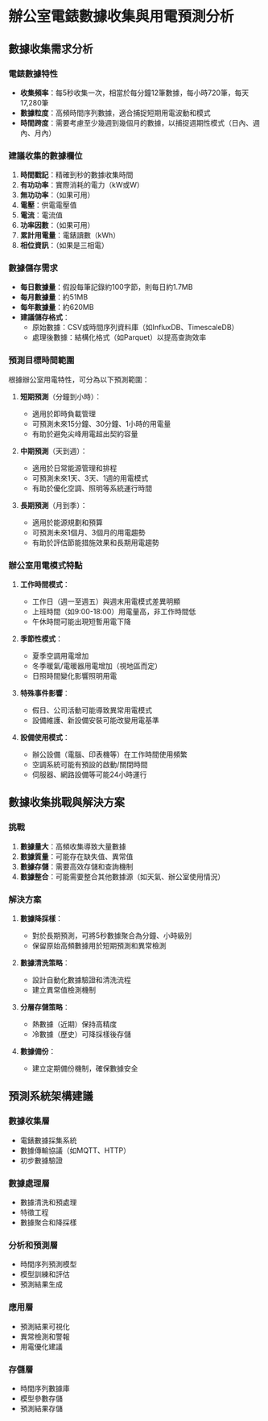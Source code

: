 # 辦公室電錶數據收集與用電預測分析

## 數據收集需求分析

### 電錶數據特性
- **收集頻率**：每5秒收集一次，相當於每分鐘12筆數據，每小時720筆，每天17,280筆
- **數據粒度**：高頻時間序列數據，適合捕捉短期用電波動和模式
- **時間跨度**：需要考慮至少幾週到幾個月的數據，以捕捉週期性模式（日內、週內、月內）

### 建議收集的數據欄位
1. **時間戳記**：精確到秒的數據收集時間
2. **有功功率**：實際消耗的電力（kW或W）
3. **無功功率**：（如果可用）
4. **電壓**：供電電壓值
5. **電流**：電流值
6. **功率因數**：（如果可用）
7. **累計用電量**：電錶讀數（kWh）
8. **相位資訊**：（如果是三相電）

### 數據儲存需求
- **每日數據量**：假設每筆記錄約100字節，則每日約1.7MB
- **每月數據量**：約51MB
- **每年數據量**：約620MB
- **建議儲存格式**：
  - 原始數據：CSV或時間序列資料庫（如InfluxDB、TimescaleDB）
  - 處理後數據：結構化格式（如Parquet）以提高查詢效率

### 預測目標時間範圍
根據辦公室用電特性，可分為以下預測範圍：
1. **短期預測**（分鐘到小時）：
   - 適用於即時負載管理
   - 可預測未來15分鐘、30分鐘、1小時的用電量
   - 有助於避免尖峰用電超出契約容量

2. **中期預測**（天到週）：
   - 適用於日常能源管理和排程
   - 可預測未來1天、3天、1週的用電模式
   - 有助於優化空調、照明等系統運行時間

3. **長期預測**（月到季）：
   - 適用於能源規劃和預算
   - 可預測未來1個月、3個月的用電趨勢
   - 有助於評估節能措施效果和長期用電趨勢

### 辦公室用電模式特點
1. **工作時間模式**：
   - 工作日（週一至週五）與週末用電模式差異明顯
   - 上班時間（如9:00-18:00）用電量高，非工作時間低
   - 午休時間可能出現短暫用電下降

2. **季節性模式**：
   - 夏季空調用電增加
   - 冬季暖氣/電暖器用電增加（視地區而定）
   - 日照時間變化影響照明用電

3. **特殊事件影響**：
   - 假日、公司活動可能導致異常用電模式
   - 設備維護、新設備安裝可能改變用電基準

4. **設備使用模式**：
   - 辦公設備（電腦、印表機等）在工作時間使用頻繁
   - 空調系統可能有預設的啟動/關閉時間
   - 伺服器、網路設備等可能24小時運行

## 數據收集挑戰與解決方案

### 挑戰
1. **數據量大**：高頻收集導致大量數據
2. **數據質量**：可能存在缺失值、異常值
3. **數據存儲**：需要高效存儲和查詢機制
4. **數據整合**：可能需要整合其他數據源（如天氣、辦公室使用情況）

### 解決方案
1. **數據降採樣**：
   - 對於長期預測，可將5秒數據聚合為分鐘、小時級別
   - 保留原始高頻數據用於短期預測和異常檢測

2. **數據清洗策略**：
   - 設計自動化數據驗證和清洗流程
   - 建立異常值檢測機制

3. **分層存儲策略**：
   - 熱數據（近期）保持高精度
   - 冷數據（歷史）可降採樣後存儲

4. **數據備份**：
   - 建立定期備份機制，確保數據安全

## 預測系統架構建議

### 數據收集層
- 電錶數據採集系統
- 數據傳輸協議（如MQTT、HTTP）
- 初步數據驗證

### 數據處理層
- 數據清洗和預處理
- 特徵工程
- 數據聚合和降採樣

### 分析和預測層
- 時間序列預測模型
- 模型訓練和評估
- 預測結果生成

### 應用層
- 預測結果可視化
- 異常檢測和警報
- 用電優化建議

### 存儲層
- 時間序列數據庫
- 模型參數存儲
- 預測結果存儲
